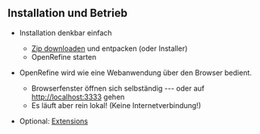 ## Installation und Betrieb

- Installation denkbar einfach
  - [Zip downloaden](https://openrefine.org/download) und entpacken (oder Installer)
  - OpenRefine starten

- OpenRefine wird wie eine Webanwendung über den Browser bedient.
  - Browserfenster öffnen sich selbständig --- oder auf [http://localhost:3333](http://localhost:3333) gehen
  - Es läuft aber rein lokal! (Keine Internetverbindung!)

- Optional: [Extensions](https://openrefine.org/extensions)



